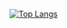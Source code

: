 [![Top Langs](https://github-readme-stats.vercel.app/api/top-langs/?username=apuspac)](https://github.com/anuraghazra/github-readme-stats)
